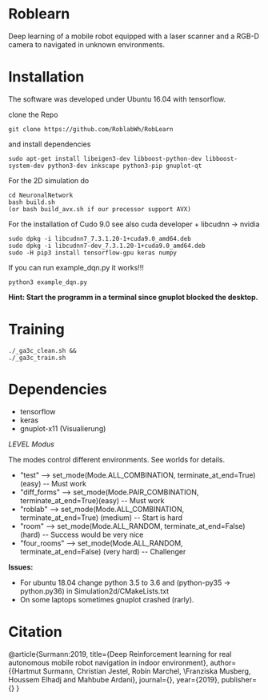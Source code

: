 # Roblearn
Deep learning of a mobile robot equipped with a laser scanner and a RGB-D camera to navigated in unknown environments.

# Installation
The software was developed under Ubuntu 16.04 with tensorflow.

clone the Repo
```
git clone https://github.com/RoblabWh/RobLearn
```

and install dependencies

```
sudo apt-get install libeigen3-dev libboost-python-dev libboost-system-dev python3-dev inkscape python3-pip gnuplot-qt
```

For the 2D simulation do 

```
cd NeuronalNetwork 
bash build.sh
(or bash build_avx.sh if our processor support AVX)
```
For the installation of Cudo 9.0 see also cuda developer + libcudnn -> nvidia

```
sudo dpkg -i libcudnn7_7.3.1.20-1+cuda9.0_amd64.deb
sudo dpkg -i libcudnn7-dev_7.3.1.20-1+cuda9.0_amd64.deb 
sudo -H pip3 install tensorflow-gpu keras numpy
```

If you can run example_dqn.py it works!!!

```
python3 example_dqn.py
```

__Hint: Start the programm in a terminal since gnuplot blocked the desktop.__

# Training
```
./_ga3c_clean.sh &&
./_ga3c_train.sh
```

 # Dependencies
- tensorflow
- keras
- gnuplot-x11 (Visualierung)

_LEVEL Modus_

The modes control different environments. See worlds for details.

- "test"       --> set_mode(Mode.ALL_COMBINATION, terminate_at_end=True) (easy)      -- Must work
- "diff_forms" --> set_mode(Mode.PAIR_COMBINATION, terminate_at_end=True)(easy)      -- Must work
- "roblab"     --> set_mode(Mode.ALL_COMBINATION, terminate_at_end=True) (medium)    -- Start is hard
- "room"       --> set_mode(Mode.ALL_RANDOM, terminate_at_end=False)     (hard)      -- Success would be very nice
- "four_rooms" --> set_mode(Mode.ALL_RANDOM, terminate_at_end=False)     (very hard) -- Challenger

__Issues:__
- For ubuntu 18.04 change python 3.5 to 3.6 and (python-py35 -> python.py36) in Simulation2d/CMakeLists.txt
- On some laptops sometimes gnuplot crashed (rarly).

# Citation
@article{Surmann:2019,
  title={Deep Reinforcement learning for real autonomous mobile robot navigation in indoor environment},
  author={{Hartmut Surmann, Christian Jestel, Robin Marchel, \\Franziska Musberg, Houssem Elhadj and Mahbube Ardani},
  journal={},
  year={2019},
  publisher={}
}
